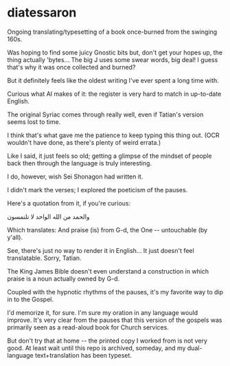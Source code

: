 # diatessaron
Ongoing translating/typesetting of a book once-burned from the swinging 160s.

Was hoping to find some juicy Gnostic bits but, don't get your hopes up, the thing actually 'bytes... The big J uses some swear words, big deal! I guess that's why it was once collected and burned?

But it definitely feels like the oldest writing I've ever spent a long time with.

Curious what AI makes of it: the register is very hard to match in up-to-date English.

The original Syriac comes through really well, even if Tatian's version seems lost to time.

I think that's what gave me the patience to keep typing this thing out. (OCR wouldn't have done, as there's plenty of weird errata.)

Like I said, it just feels so old; getting a glimpse of the mindset of people back then through the language is truly interesting.

I do, however, wish Sei Shonagon had written it.

I didn't mark the verses; I explored the poeticism of the pauses.

Here's a quotation from it, if you're curious:

والحمد من الله الواحد لا تلتمسون

Which translates:
And praise (is) from G-d, the One -- untouchable (by y'all).

See, there's just no way to render it in English... It just doesn't feel translatable. Sorry, Tatian.

The King James Bible doesn't even understand a construction in which praise is a noun actually owned by G-d.

Coupled with the hypnotic rhythms of the pauses, it's my favorite way to dip in to the Gospel.

I'd memorize it, for sure. I'm sure my oration in any language would improve. It's very clear from the pauses that this version of the gospels was primarily seen as a read-aloud book for Church services.

But don't try that at home -- the printed copy I worked from is not very good. At least wait until this repo is archived, someday, and my dual-language text+translation has been typeset.

